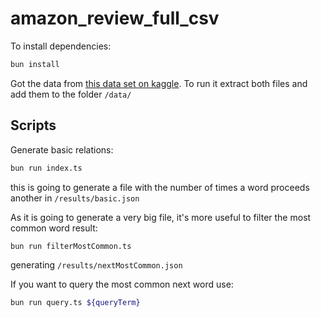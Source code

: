 # amazon_review_full_csv

To install dependencies:

```bash
bun install
```

Got the data from [this data set on kaggle](https://www.kaggle.com/datasets/kritanjalijain/amazon-reviews).
To run it extract both files and add them to the folder `/data/`

## Scripts

Generate basic relations:

```bash
bun run index.ts
```

this is going to generate a file with the number of times a word proceeds another in `/results/basic.json`

As it is going to generate a very big file, it's more useful to filter the most common word result:

```bash
bun run filterMostCommon.ts
```

generating `/results/nextMostCommon.json`

If you want to query the most common next word use:

```bash
bun run query.ts ${queryTerm}
```
